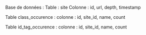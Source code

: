 Base de données :
Table : site
Colonne : id, url, depth, timestamp

Table class_occurence :
colonne : id, site_id, name, count

Table id_tag_occurence :
colonne : id, site_id, name, count